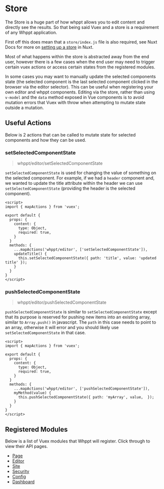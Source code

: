 # Store

The Store is a huge part of how whppt allows you to edit content and directly see the results. So that being said 
Vuex and a store is a requirement of any Whppt application.

First off this does mean that a `store/index.js` file is also required, see Nuxt Docs for more on 
[setting up a store](https://nuxtjs.org/docs/2.x/directory-structure/store/) in Nuxt. 

Most of what happens within the store is abstracted away from the end user, however there is a few cases when the end
user may need to trigger certain vuex actions or access certain states from the registered modules.

In some cases you may want to manually update the selected components state (the selected component is the last
selected component clicked in the browser via the editor selector). This can be useful when registering your own editor 
and whppt components. Editing via the store, rather than using `v-model` and the `data` method exposed in Vue components is 
to avoid mutation errors that Vuex with throw when attempting to mutate state outside a mutation. 


## Useful Actions 

Below is 2 actions that can be called to mutate state for selected components and how they can be used.

### setSelectedComponentState

> whppt/editor/setSelectedComponentState

`setSelectedComponentState` is used for changing the value of something on the selected component. For example, if we had
a `header` component and, we wanted to update the title attribute within the header we can use `setSelectedComponentState`
(providing the header is the selected component).

```vue
<script>
import { mapActions } from 'vuex';

export default { 
  props: {
    content: {
      type: Object,
      required: true,
    }
  }
  methods: {
    ...mapActions('whppt/editor', ['setSelectedComponentState']),
    updateTitle() {
      this.setSelectedComponentState({ path: 'title', value: 'updated title' });
    }
  }
}
</script>
```

### pushSelectedComponentState

> whppt/editor/pushSelectedComponentState

`pushSelectedComponentState` is similar to `setSelectedComponentState` except that its purpose is reserved for 
pushing new items into an existing array, similar to `Array.push()` in javascript. The `path` in this case needs to
point to an array, otherwise it will error and you should likely use `setSelectedComponentState` in that case.

```vue
<script>
import { mapActions } from 'vuex';

export default { 
  props: {
    content: {
      type: Object,
      required: true,
    }
  }
  methods: {
    ...mapActions('whppt/editor', ['pushSelectedComponentState']),
    myMethod(value) {
      this.pushSelectedComponentState({ path: 'myArray', value,  });
    }
  }
}
</script>
```

## Registered Modules

Below is a list of Vuex modules that Whppt will register. Click through to view their API pages.

- [Page](/api/store/page)
- [Editor](/api/store/editor)
- [Site](/api/store/site)
- [Security](/api/store/security)
- [Config](/api/store/config)
- [Dashboard](/api/store/dashboard)
